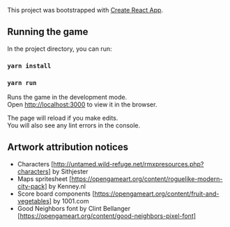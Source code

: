 This project was bootstrapped with [Create React App](https://github.com/facebook/create-react-app).

## Running the game

In the project directory, you can run:

### `yarn install`

### `yarn run`

Runs the game in the development mode.<br>
Open [http://localhost:3000](http://localhost:3000) to view it in the browser.

The page will reload if you make edits.<br>
You will also see any lint errors in the console.

## Artwork attribution notices

* Characters [http://untamed.wild-refuge.net/rmxpresources.php?characters] by Sithjester
* Maps spritesheet [https://opengameart.org/content/roguelike-modern-city-pack] by Kenney.nl
* Score board components [https://opengameart.org/content/fruit-and-vegetables] by 1001.com
* Good Neighbors font by Clint Bellanger [https://opengameart.org/content/good-neighbors-pixel-font]
